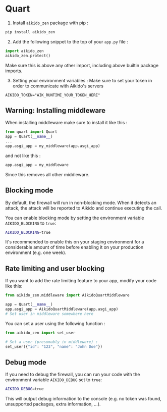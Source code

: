 # Quart

1. Install `aikido_zen` package with pip :
```sh
pip install aikido_zen
```

2. Add the following snippet to the top of your `app.py` file :
```python
import aikido_zen
aikido_zen.protect()
```
Make sure this is above any other import, including above builtin package imports.

3. Setting your environment variables :
Make sure to set your token in order to communicate with Aikido's servers
```env
AIKIDO_TOKEN="AIK_RUNTIME_YOUR_TOKEN_HERE"
```


## Warning: Installing middleware
When installing middleware make sure to install it like this :

```python
from quart import Quart
app = Quart(__name__)
...
app.asgi_app = my_middleware(app.asgi_app)
```

and not like this :

```python
app.asgi_app = my_middleware
```

Since this removes all other middleware.

## Blocking mode

By default, the firewall will run in non-blocking mode. When it detects an attack, the attack will be reported to Aikido and continue executing the call.

You can enable blocking mode by setting the environment variable `AIKIDO_BLOCKING` to `true`:

```sh
AIKIDO_BLOCKING=true
```

It's recommended to enable this on your staging environment for a considerable amount of time before enabling it on your production environment (e.g. one week).

## Rate limiting and user blocking
If you want to add the rate limiting feature to your app, modify your code like this:
```py
from aikido_zen.middleware import AikidoQuartMiddleware

app = Quart(__name__)
app.asgi_app = AikidoQuartMiddleware(app.asgi_app)
# Set user in middleware somewhere here
```

You can set a user using the following function :
```py
from aikido_zen import set_user

# Set a user (presumably in middleware) :
set_user({"id": "123", "name": "John Doe"})
```

## Debug mode

If you need to debug the firewall, you can run your code with the environment variable `AIKIDO_DEBUG` set to `true`:

```sh
AIKIDO_DEBUG=true
```

This will output debug information to the console (e.g. no token was found, unsupported packages, extra information, ...).
